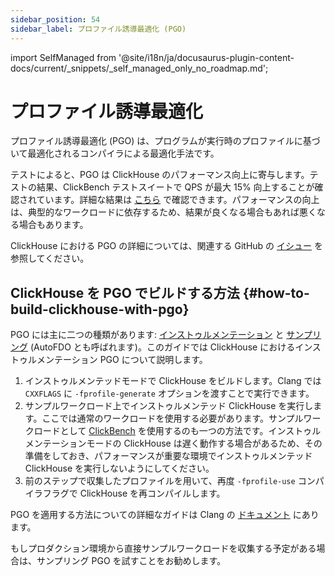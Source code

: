 ```yaml
---
sidebar_position: 54
sidebar_label: プロファイル誘導最適化 (PGO)
---
```

import SelfManaged from '@site/i18n/ja/docusaurus-plugin-content-docs/current/_snippets/_self_managed_only_no_roadmap.md';

# プロファイル誘導最適化

プロファイル誘導最適化 (PGO) は、プログラムが実行時のプロファイルに基づいて最適化されるコンパイラによる最適化手法です。

テストによると、PGO は ClickHouse のパフォーマンス向上に寄与します。テストの結果、ClickBench テストスイートで QPS が最大 15% 向上することが確認されています。詳細な結果は [こちら](https://pastebin.com/xbue3HMU) で確認できます。パフォーマンスの向上は、典型的なワークロードに依存するため、結果が良くなる場合もあれば悪くなる場合もあります。

ClickHouse における PGO の詳細については、関連する GitHub の [イシュー](https://github.com/ClickHouse/ClickHouse/issues/44567) を参照してください。

## ClickHouse を PGO でビルドする方法 {#how-to-build-clickhouse-with-pgo}

PGO には主に二つの種類があります: [インストゥルメンテーション](https://clang.llvm.org/docs/UsersManual.html#using-sampling-profilers) と [サンプリング](https://clang.llvm.org/docs/UsersManual.html#using-sampling-profilers) (AutoFDO とも呼ばれます)。このガイドでは ClickHouse におけるインストゥルメンテーション PGO について説明します。

1. インストゥルメンテッドモードで ClickHouse をビルドします。Clang では `CXXFLAGS` に `-fprofile-generate` オプションを渡すことで実行できます。
2. サンプルワークロード上でインストゥルメンテッド ClickHouse を実行します。ここでは通常のワークロードを使用する必要があります。サンプルワークロードとして [ClickBench](https://github.com/ClickHouse/ClickBench) を使用するのも一つの方法です。インストゥルメンテーションモードの ClickHouse は遅く動作する場合があるため、その準備をしておき、パフォーマンスが重要な環境でインストゥルメンテッド ClickHouse を実行しないようにしてください。
3. 前のステップで収集したプロファイルを用いて、再度 `-fprofile-use` コンパイラフラグで ClickHouse を再コンパイルします。

PGO を適用する方法についての詳細なガイドは Clang の [ドキュメント](https://clang.llvm.org/docs/UsersManual.html#profile-guided-optimization) にあります。

もしプロダクション環境から直接サンプルワークロードを収集する予定がある場合は、サンプリング PGO を試すことをお勧めします。

